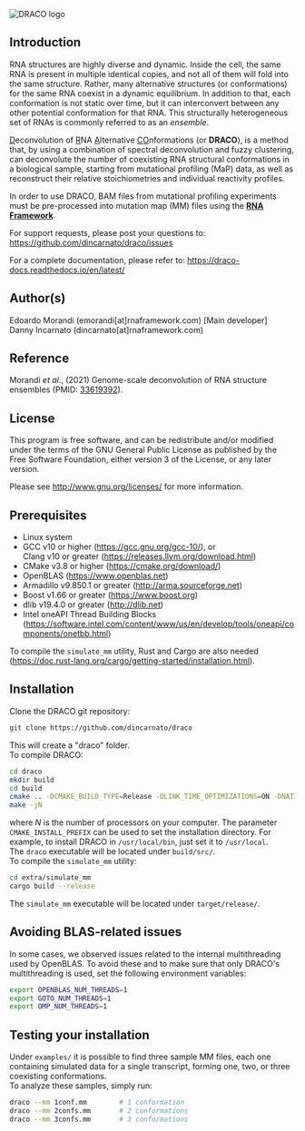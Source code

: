 ![DRACO logo](http://www.incarnatolab.com/images/software/draco.png)
<br />
## Introduction

RNA structures are highly diverse and dynamic. Inside the cell, the same RNA is present in multiple identical copies, and not all of them will fold into the same structure. Rather, many alternative structures (or conformations) for the same RNA coexist in a dynamic equilibrium. In addition to that, each conformation is not static over time, but it can interconvert between any other potential conformation for that RNA. This structurally heterogeneous set of RNAs is commonly referred to as an *ensemble*.

<u>D</u>econvolution of <u>R</u>NA <u>A</u>lternative <u>CO</u>nformations (or __DRACO__), is a method that, by using a combination of spectral deconvolution and fuzzy clustering, can deconvolute the number of coexisting RNA structural conformations in a biological sample, starting from mutational profiling (MaP) data, as well as reconstruct their relative stoichiometries and individual reactivity profiles.

In order to use DRACO, BAM files from mutational profiling experiments must be pre-processed into  mutation map (MM) files using the [__RNA Framework__](https://github.com/dincarnato/RNAframework). 

For support requests, please post your questions to: <https://github.com/dincarnato/draco/issues>

For a complete documentation, please refer to: <https://draco-docs.readthedocs.io/en/latest/>


## Author(s)

Edoardo Morandi (emorandi[at]rnaframework.com) [Main developer]<br/>
Danny Incarnato (dincarnato[at]rnaframework.com)<br/>


## Reference

Morandi *et al*., (2021) Genome-scale deconvolution of RNA structure ensembles (PMID: [33619392](https://pubmed.ncbi.nlm.nih.gov/33619392/)).


## License

This program is free software, and can be redistribute and/or modified under the terms of the GNU General Public License as published by the Free Software Foundation, either version 3 of the License, or any later version.

Please see <http://www.gnu.org/licenses/> for more information.


## Prerequisites

- Linux system
- GCC v10 or higher (<https://gcc.gnu.org/gcc-10/>), or
  <br/>Clang v10 or greater (<https://releases.llvm.org/download.html>)
- CMake v3.8 or higher (<https://cmake.org/download/>)
- OpenBLAS (<https://www.openblas.net>)
- Armadillo v9.850.1 or greater (<http://arma.sourceforge.net>)
- Boost v1.66 or greater (<https://www.boost.org>)
- dlib v19.4.0 or greater (<http://dlib.net>)
- Intel oneAPI Thread Building Blocks (<https://software.intel.com/content/www/us/en/develop/tools/oneapi/components/onetbb.html>)

To compile the `simulate_mm` utility, Rust and Cargo are also needed (<https://doc.rust-lang.org/cargo/getting-started/installation.html>).


## Installation

Clone the DRACO git repository:

```bash
git clone https://github.com/dincarnato/draco
```
This will create a "draco" folder.<br/>
To compile DRACO:

```bash
cd draco
mkdir build
cd build
cmake .. -DCMAKE_BUILD_TYPE=Release -DLINK_TIME_OPTIMIZATIONS=ON -DNATIVE_BUILD=ON -DARMA_NO_WRAPPER=ON
make -jN
```
where *N* is the number of processors on your computer. The parameter `CMAKE_INSTALL_PREFIX` can be used to set the installation directory. For example, to install DRACO in `/usr/local/bin`, just set it to `/usr/local`.<br/>
The `draco` executable will be located under `build/src/`.
<br/>
To compile the `simulate_mm` utility:

```bash
cd extra/simulate_mm
cargo build --release
```
The `simulate_mm` executable will be located under `target/release/`.


## Avoiding BLAS-related issues

In some cases, we observed issues related to the internal multithreading used by OpenBLAS. To avoid these and to make sure that only DRACO's multithreading is used, set the following environment variables:

```bash
export OPENBLAS_NUM_THREADS=1
export GOTO_NUM_THREADS=1
export OMP_NUM_THREADS=1
```


## Testing your installation

Under `examples/` it is possible to find three sample MM files, each one containing simulated data for a single transcript, forming one, two, or three coexisting conformations.<br/>
To analyze these samples, simply run:

```bash
draco --mm 1conf.mm        # 1 conformation
draco --mm 2confs.mm       # 2 conformations
draco --mm 3confs.mm       # 3 conformations
```